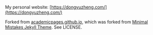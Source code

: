My personal website: [https://dongyuzheng.com/](https://dongyuzheng.com/)

Forked from [academicpages.github.io](https://github.com/academicpages/academicpages.github.io),
which was forked from [Minimal Mistakes Jekyll Theme](https://mmistakes.github.io/minimal-mistakes/).
See LICENSE.
